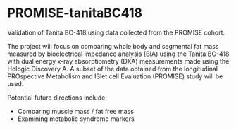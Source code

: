 # PROMISE-tanitaBC418
Validation of Tanita BC-418 using data collected from the PROMISE cohort.

The project will focus on comparing whole body and segmental fat mass measured by bioelectrical impedance analysis (BIA) using the Tanita BC-418 with dual energy x-ray absorptiometry (DXA) measurements made using the Hologic Discovery A. A subset of the data obtained from the longitudinal PROspective Metabolism and ISlet cell Evaluation (PROMISE) study will be used.

Potential future directions include:
* Comparing muscle mass / fat free mass
* Examining metabolic syndrome markers
